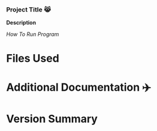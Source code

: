 ### Project Title 😹
**Description**

*How To Run Program*
# Files Used
# Additional Documentation ✈️
# Version Summary
